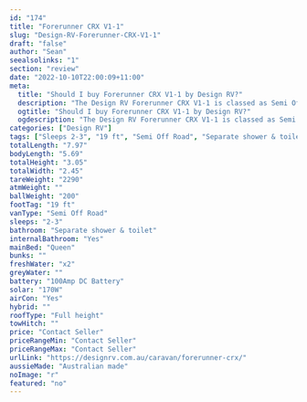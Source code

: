 ```yaml
---
id: "174"
title: "Forerunner CRX V1-1"
slug: "Design-RV-Forerunner-CRX-V1-1"
draft: "false"
author: "Sean"
seealsolinks: "1"
section: "review"
date: "2022-10-10T22:00:09+11:00"
meta:
  title: "Should I buy Forerunner CRX V1-1 by Design RV?"
  description: "The Design RV Forerunner CRX V1-1 is classed as Semi Off Road, and sleeps 2-3 people. It is Australian made and comes in at 19 ft. It generally has Separate shower & toilet."
  ogtitle: "Should I buy Forerunner CRX V1-1 by Design RV?"
  ogdescription: "The Design RV Forerunner CRX V1-1 is classed as Semi Off Road, and sleeps 2-3 people. It is Australian made and comes in at 19 ft. It generally has Separate shower & toilet."
categories: ["Design RV"]
tags: ["Sleeps 2-3", "19 ft", "Semi Off Road", "Separate shower & toilet", "Full height", "Price Unknown", "Australian made"]
totalLength: "7.97"
bodyLength: "5.69"
totalHeight: "3.05"
totalWidth: "2.45"
tareWeight: "2290"
atmWeight: ""
ballWeight: "200"
footTag: "19 ft"
vanType: "Semi Off Road"
sleeps: "2-3"
bathroom: "Separate shower & toilet"
internalBathroom: "Yes"
mainBed: "Queen"
bunks: ""
freshWater: "x2"
greyWater: ""
battery: "100Amp DC Battery"
solar: "170W"
airCon: "Yes"
hybrid: ""
roofType: "Full height"
towHitch: ""
price: "Contact Seller"
priceRangeMin: "Contact Seller"
priceRangeMax: "Contact Seller"
urlLink: "https://designrv.com.au/caravan/forerunner-crx/"
aussieMade: "Australian made"
noImage: "r"
featured: "no"
---
```


